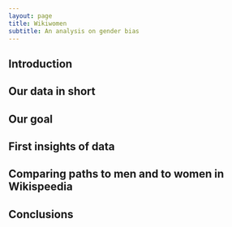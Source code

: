```yaml
---
layout: page
title: Wikiwomen
subtitle: An analysis on gender bias
---
```


## Introduction

## Our data in short

## Our goal

## First insights of data

## Comparing paths to men and to women in Wikispeedia

## Conclusions

